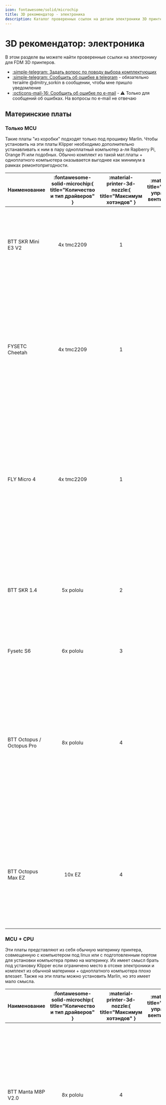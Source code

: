 ```yaml
---
icon: fontawesome/solid/microchip
title: 3D рекомендатор - электроника
description: Каталог проверенных ссылок на детали электроники 3D принтеров
---
```


# 3D рекомендатор: электроника

В этом разделе вы можете найти проверенные ссылки на электронику для FDM 3D принтеров.

- [:simple-telegram: Задать вопрос по поводу выбора комплектующих](https://t.me/K_3_D/1944033)
- [:simple-telegram: Сообщить об ошибке в telegram](https://t.me/K_3_D/1944075) - обязательно тегайте @dmitry_sorkin в сообщении, чтобы мне пришло уведомление
- [:octicons-mail-16: Сообщить об ошибке по e-mail](mailto:dbsorkin@gmail.com) - ⚠️ Только для сообщений об ошибках. На вопросы по e-mail не отвечаю

## Материнские платы

### Только MCU

Такие платы "из коробки" подходят только под прошивку Marlin. Чтобы установить на эти платы Klipper необходимо дополнительно устанавливать к ним в пару одноплатный компьютер а-ля Rapberry Pi, Orange Pi или подобных. Обычно комплект из такой мат.платы + одноплатного компьютера оказывается выгоднее как минимум в рамках ремонтопригодности.

| Наименование | :fontawesome-solid-microchip:{ title="Количество и тип драйверов" } | :material-printer-3d-nozzle:{ title="Максимум хотэндов" } | :material-fan:{ title="Максимум управляемых вентиляторов" } | :material-link:{ title="Ссылки" } | Комментарий |
| :--- | :--: | :--: | :--: | :--: | :--- |
| BTT SKR Mini E3 V2 | 4x tmc2209 | 1 | 2 | [:material-shopping:](https://alli.pub/6votc4?erid=2SDnjeiPVkt "BTT Official store"){ target="_blank" } | Устанавливается в Ender-3/Ender-3Pro/Ender-3V2/Ender-3 Neo/Ender-3V2 Neo и подобные на штатные крепления. Хуже, чем Cheetah по железу, но легко и просто ставится Marlin |
| FYSETC Cheetah | 4x tmc2209 | 1 | 3 | [:material-shopping:](https://alli.pub/7053c9?erid=2SDnjboJqRC "XJW TECH DEMO BOARD Store"){ target="_blank" } | Только под Klipper![^3]. Устанавливается в Ender-3/Ender-3Pro/Ender-3V2/Ender-3 Neo/Ender-3V2 Neo и подобные на штатные крепления. Выбор питания вентиляторов 5\12\24в. У 5в линии питания хватает мощности для подключения к ней одноплатников типа Raspberry/Orange Pi |
| FLY Micro 4 | 4x tmc2209 | 1 | 2 | [:material-shopping:](https://alli.pub/72s30a?erid=2SDnjdrEzLT "Mellow Store"){ target="_blank" }  | Только под Klipper![^3]. Недорогая компактная плата с минимально необходимым набором портов. Можно подключить платы типа EBB CAN без дополнительных адаптеров. Также продётся комплекте с модулем одноплатный компьютер + экран FLY MINIPAD по очень приятной цене |
| BTT SKR 1.4 | 5x pololu | 2 | 1 | [:material-shopping:](https://alli.pub/7053d1?erid=2SDnjc2eixJ "BTT Brand store"){ target="_blank" } | Одна из лучших плат цена/качество для одноэкструдерных принтеров. Недостаток портов управляемых вентиляторов компенсируется возможностью подключить вентилятор в порт для второго экструдера |
| Fysetc S6 | 6x pololu | 3 | 3 | [:material-shopping:](https://alli.pub/6tusfx?erid=2SDnjborNdW "FYSETC Official store"){ target="_blank" } | Популярная плата под принтеры с 6 моторами. |
| BTT Octopus / Octopus Pro |                              8x pololu                              |                             4                             |                              6                              | [:material-shopping:](https://alli.pub/6tusgb?erid=2SDnjbrpMCC "BTT Official store"){ target="_blank" } [:material-shopping:](https://alli.pub/7053df?erid=2SDnjc8ag5g "BTT Brand store"){ target="_blank" } | Плата для продвинутых проектов с большим количеством моторов. У 5в линии питания хватает мощности для подключения к ней одноплатников типа Raspberry/Orange Pi. Есть выбор напряжения питания вентиляторов. В Pro версии (2 ссылка) есть усилитель для PT100/PT1000 и возможность устанавливать высоковольтные драйверы до 60в |
| BTT Octopus Max EZ        |                               10x EZ                                |                             4                             |                              6                              |                                                   [:material-shopping:](https://alli.pub/6tusgp?erid=2SDnjbunKkt "BTT Official store"){ target="_blank" }                                                    | Наиболее "нашпигованная" плата. Много драйверов, питание для одноплатников, возможность подключать 4-проводные вентиляторы, выбор напряжения на вентиляторы, мощный МК, 5 усилителей для PT100/PT1000 и т.д.                                                                                                                   |

### MCU + CPU

Эти платы представляют из себя обычную материнку принтера, совмещенную с компьютером под linux или с подготовленным портом для установки компьютера прямо на материнку. Их имеет смысл брать под установку Klipper если ограничено место в отсеке электроники и комплект из обычной материнки + одноплатного компьютера плохо влезает. Также на эти платы можно установить Marlin, но это имеет мало смысла.

| Наименование       | :fontawesome-solid-microchip:{ title="Количество и тип драйверов" } | :material-printer-3d-nozzle:{ title="Максимум хотэндов" } | :material-fan:{ title="Максимум управляемых вентиляторов" } |                                                   :material-link:{ title="Ссылки" }                                                   | Комментарий                                                                                                                                                                                                                                                                                                                                                                                  |
| :----------------- | :-----------------------------------------------------------------: | :-------------------------------------------------------: | :---------------------------------------------------------: | :-----------------------------------------------------------------------------------------------------------------------------------: | :------------------------------------------------------------------------------------------------------------------------------------------------------------------------------------------------------------------------------------------------------------------------------------------------------------------------------------------------------------------------------------------- |
| BTT Manta M8P V2.0 |                              8x pololu                              |                             4                             |                              7                              | [:material-shopping:](https://alli.pub/7053dt?erid=2SDnjcSNXTp "BTT Official Store. Проверяйте выбранную позицию"){ target="_blank" } | Проверяйте выбранную позицию. В V2.0 заменили МК на мощный H723, позволяющий использовать микрошаг 256 без ограничения скорости печати. Для работы требует установки Raspberry Pi CM4/BTT CB1. Выбор напряжения питания вентиляторов 5\12\24в. Питание драйверов до 48в                                                                                                                      |
| BTT Manta E3EZ     |                                5x EZ                                |                             2                             |                              3                              |                [:material-shopping:](https://alli.pub/6tusin?erid=2SDnjbzEHbv "BTT Official store"){ target="_blank" }                | Устанавливается в Ender-3/Ender-3Pro/Ender-3V2/Ender-3 Neo/Ender-3V2 Neo и подобные на штатные крепления, но может использоваться и на других принтерах. Очень немощный МК, нормально работать будет только под Klipper. Для работы требует установки Raspberry Pi CM4/BTT CB1. Очень дорогое решение, в большинстве случаев лучше обойтись комплектом из отдельной материнки и одноплатника |
| MKS SKIPR          |                              7x pololu                              |                             3                             |                              3                              |             [:material-shopping:](https://alli.pub/6tusj8?erid=2SDnjc3CGAc "Makerbase Official Store"){ target="_blank" }             | Встроен RK3328, 1Gb RAM, 3x USB-A. Съёмная eMMC (опционально). Встроенного Wi-Fi нет, но можно подключить внешний USB адаптер (опционально). Выбор питания вентиляторов 5\12\24в. Со всем необходимым будет стоить как более функциональная отдельная материнка + одноплатник, так что выбирать имеет смысл только если место в отсеке электроники очень ограничено                          |
| FLY C8          |                              8x pololu                              |                             3                             |                              6                              |             [:material-shopping:](https://alli.pub/72s312?erid=2SDnjeJvmQf "Mellow Store"){ target="_blank" }             | Встроен Allwinner H5, 1Gb RAM, 4x USB-A. Встроенная eMMC. Встроенного Wi-Fi нет, но можно подключить внешний USB адаптер (опционально). Выбор питания вентиляторов 5\12\24в. Со всем необходимым будет стоить как более функциональная отдельная материнка + одноплатник, так что выбирать имеет смысл только если место в отсеке электроники очень ограничено                          |

## Одноплатные компьютеры

Для прошивки Klipper эти компьютеры выполняют роль хоста, то есть на них крутятся управляющая часть прошивки, веб-интерфейс и т.д. Для прошивки Marlin такой одноплатный компьютер может хостить Octoprint - веб-интерфейс для удаленного управления принтером. Тем не менее, использование Octoprint является нерациональным, так как для связки Marlin + Octoprint требуется такое же железо, как для Klipper, а возможностей в такой связке будет меньше.

!!! note "Все указанные компьютеры потянут веб-камеру, телеграм бота, работу с несколькими принтерами и т.д."

| Наименование    | :octicons-cpu-24:{ title="Процессор" } | :fontawesome-solid-memory:{ title="Объём оперативной памяти" } | :material-usb:{ title="Количество USB type A портов" } | :material-power-plug:{ title="Напряжение питания" } |                                         :material-link:{ title="Ссылки" }                                         | Комментарий                                                                                                                                                                                                                    |
| :-------------- | :------------------------------------: | :------------------------------------------------------------: | :----------------------------------------------------: | :-------------------------------------------------: | :---------------------------------------------------------------------------------------------------------------: | :----------------------------------------------------------------------------------------------------------------------------------------------------------------------------------------------------------------------------- |
| BTT Pi          |             Allwinner H616             |                              1Gb                               |                           4                            |                       12-24v                        |      [:material-shopping:](https://alli.pub/6tusk0?erid=2SDnjc7eE1e "BTT Official store"){ target="_blank" }      | Есть готовые сборки системы с предустановленным Klipper'ом. Подключается к БП принтера, не нужен отдельный БП или понижающий преобразователь. Брать CAN-адаптер не нужно                                                       |
| Orange Pi 3 LTS |              Allwinner H6              |                              2Gb                               |                           3                            |                         5v                          | [:material-shopping:](https://alli.pub/6tkte1?erid=2SDnjbuPUUg "Shenzhen Xunlong Software Co"){ target="_blank" } | Очень распространенный одноплатник для перевода принтеров на Klipper, множество инструкций написано именно под него. Есть eMMC 8Gb, то есть microSD карточка нужна только для установки системы, дальше плата работает без неё |
| Orange Pi Zero3 |             Allwinner H618             |                              1Gb                               |                           1                            |                         5v                          | [:material-shopping:](https://alli.pub/6w5vps?erid=2SDnjcPondN "Shenzhen Xunlong Software Co"){ target="_blank" } | Одно из самых выгодных предложений по цена/характеристики                                                                                                                                                                      |
| BTT CB1         |             Allwinner H616             |                              1Gb                               |                           -                            |                          -                          |      [:material-shopping:](https://alli.pub/6tuskl?erid=2SDnjcC6Brg "BTT Official store"){ target="_blank" }      | Плата, созданная для замены Raspberry Pi CM4. Используется как модуль для некоторых плат BTT. Не имеет своих портов ввода\вывода и не может быть использована отдельно без специального адаптера                               |
| FLY MINIPAD     |             Allwinner H3               |                              512Mb                             |                           2                            |                    12-24v                          |      [:material-shopping:](https://alli.pub/72s30v?erid=2SDnje5assZ "Mellow Store"){ target="_blank" } [:material-shopping:](https://alli.pub/72s30o?erid=2SDnjduCxu9 "Mellow Store"){ target="_blank" }      | Недорогой одноплатный компьютер, совмещённый с экраном. Подключается к БП принтера, не нужен отдельный БП или понижающий преобразователь. Также продётся комплекте с материнской платой FLY Micro 4 по очень приятной цене.                            |

## Драйверы

Рекомендуется покупать драйверы той же фирмы, что и плата, чтобы избежать проблем совместимости. Выгоднее брать драйверы сразу с платой в комплекте, так что, если есть такая возможность, то лучше ей воспользоваться.

| Тип драйвера       |                                                       BTT                                                       |                                                      MKS                                                      |                                                    FLY                                                     |                                         FYSETC                                          | Комментарий                                                                                                                                                                                                                                                                                        |
| :----------------- | :-------------------------------------------------------------------------------------------------------------: | :-----------------------------------------------------------------------------------------------------------: | :--------------------------------------------------------------------------------------------------------: | :-------------------------------------------------------------------------------------: | :------------------------------------------------------------------------------------------------------------------------------------------------------------------------------------------------------------------------------------------------------------------------------------------------- |
| tmc2209 pololu     |      [:material-shopping:](https://alli.pub/7053el?erid=2SDnjcigPZc "BTT Brand Store"){ target="_blank" }       |          [:material-shopping:](https://alli.pub/6tuslr?erid=2SDnjcJ28z4 "Makerbase Official Store")           | [:material-shopping:](https://alli.pub/6tusmj?erid=2SDnjcLz7Yk "Mellow Official Store"){ target="_blank" } | [:material-shopping:](https://alli.pub/6tusnp?erid=2SDnjcSv4g8 "FYSETC Official Store") | Хороший универсальный драйвер. Ток до 2А. Дробление шагов до 1/256. Интерполяция шагов до 1/256. Напряжение питания до 28в. Подключение к плате по step/dir или UART. При подключении по UART можно использовать sensorless homing                                                                 |
| tmc2209 EZ         |      [:material-shopping:](https://alli.pub/7053fd?erid=2SDnjd5SDWS "BTT Brand Store"){ target="_blank" }       |                                                       -                                                       |                                                     -                                                      |                                            -                                            | То же самое, но для плат BigTreeTech с разъёмами EZ                                                                                                                                                                                                                                                |
| tmc2240 pololu     | [:material-shopping:](https://alli.pub/6tusoa?erid=2SDnjcXN2XA "BigTreeTech Official Store"){ target="_blank" } | [:material-shopping:](https://alli.pub/6tusoo?erid=2SDnjcbozNC "Makerbase Official Store"){ target="_blank" } | [:material-shopping:](https://alli.pub/6tusp9?erid=2SDnjcgFxDE "Mellow Official Store"){ target="_blank" } |                                            -                                            | Ток до 2.1А. Дробление шагов до 1/256. Интерполяция шагов до 1/256. Напряжение питания до 36в. Подключение к плате по SPI. Есть sensorless homing                                                                                                                                                  |
| tmc5160_HV pololu  | [:material-shopping:](https://alli.pub/6tuspu?erid=2SDnjcjDvmv "BigTreeTech Official Store"){ target="_blank" } |                                                       -                                                       | [:material-shopping:](https://alli.pub/6tusqf?erid=2SDnjcoftcx "Mellow Official Store"){ target="_blank" } |                                            -                                            | Ток до 3А. Напряжение до 60в. Дробление шагов до 1/256. Интерполяция шагов до 1/256. Подключение к плате по SPI. Есть sensorless homing. Такие драйверы громче и дороже, чем 2209\2240, так что их имеет смысл брать только под питание высоким напряжением[^2] или под моторы, требующие более 2А |
| tmc5160_HV внешние | [:material-shopping:](https://alli.pub/6tusqm?erid=2SDnjcq9suJ "BigTreeTech Official Store"){ target="_blank" } | [:material-shopping:](https://alli.pub/6tusr7?erid=2SDnjcubqkL "Makerbase Official Store"){ target="_blank" } | [:material-shopping:](https://alli.pub/6tusrl?erid=2SDnjcz3obN "Mellow Official Store"){ target="_blank" } |                                            -                                            | То же самое, только на отдельной внешней плате. Имеют своё питание и разъёмы, благодаря чему могут выдерживать больший ток (зависит от производителя). Имеют смысл только под Nema23 моторы                                                                                                        |
| tmc5160_HV EZ      |      [:material-shopping:](https://alli.pub/7053g5?erid=2SDnjdHJ7mC "BTT Brand Store"){ target="_blank" }       |                                                       -                                                       |                                                     -                                                      |                                            -                                            | То же самое, что tmc5160 HV pololu, но для плат BigTreeTech с разъёмами EZ                                                                                                                                                                                                                         |

Информация по некоторым не указанным драйверам:

- tmc2208 - почти то же самое, что tmc2209, но чуть-чуть дешевле и хуже во всём. Смысла брать мало.
- tmc2225 - tmc2208 в другом корпусе.
- tmc2226 - tmc2209 в другом корпусе. Брать можно в тех же случаях, что и tmc2209.
- tmc5160 - не высоковольтная версия имеет смысл только под Nema23 моторы, которые в 3D принтерах крайне не распространены.
- Любые "серво" драйверы (BTT S42C, MKS SERVO42 и т.п.) не имеют смысла так как контролируют перемещения недостаточно точно. 99% что будут отклонения печатающей головы от траектории движения и геометрия деталей будет нарушаться.
- tmc2100, 2130, a4988, lv8729, drv8825 и т.д. устарели, смысла не имеют.

## Экраны

Если вы собираете электронику под Marlin, то лучшим экраном будет вариация 12864 т.к. через него будет доступна вся функциональность прошивки и не будет никаких ограничений, багов, тормозов и т.д. Цветные сенсорные экранчики под Marlin в большинстве случаев блокируют доступ к части функциональности прошивки (часто даже к бóльшей части функциональности), могут вызывать лаги и дефекты печати и т.д. Поэтому рекомендуется на них деньги не тратить.

Для использования прошивки Klipper экран в большинстве случаев не нужен т.к. эта прошивка управляется через веб-интерфейс, который можно открыть с компьютера или телефона. Для целей мониторинга за печатью или изменения пары настроек на лету 12864 экранчика хватает, при этом подключить и настроить его будет просто. С цветными сенсорными экранами могут быть проблемы, так как у них нет стандартного подключения + конфигурация системы под них не очевидна неопытному пользователю linux. Так что рекомендуется либо избегать таких экранов, либо искать инструкцию по их установке именно к вашей материнской плате, и покупать экран из инструкции.

| Наименование            |                                                               Ссылки                                                               | Комментарий                                                                                                                                                                              |
| :---------------------- | :--------------------------------------------------------------------------------------------------------------------------------: | :--------------------------------------------------------------------------------------------------------------------------------------------------------------------------------------- |
| Mini 12864 (SD сбоку)   | [:material-shopping:](https://alli.pub/6w5vr5?erid=2SDnjckZcaC "Вход под SD сбоку. BigTreeTech Official Store"){ target="_blank" } | Небольшой 12864 экран. Устанавливается в множество современных самосборов. Может быть установлен в принтеры, где предполагается установка SD спереди, при этом доступ к слоту потеряется |
| Mini 12864 (SD спереди) | [:material-shopping:](https://alli.pub/6tustc?erid=2SDnjdARiZn "Вход под SD спереди. Makerbase Official Store"){ target="_blank" } | Такой же экран, но с припаянным разъёмом SD. В некоторые принтеры, рассчитанные на вход SD сбоку не влезет                                                                               |

## Источники питания и преобразователи

Ноунейм блоки питания покупать не стоит т.к. это чревато выходом из строя всей электроники принтера. БП от хороших производителей стоит покупать только в крупных магазинах, которые не станут торговать контрафактом.

| Наименование |  Напряжение   | Мощность | Ссылки  | Комментарий |
| :----------- | :-----------: | :------: | :-----: | :---------- |
| RS-15-5 | 5в | 15Вт | [:material-shopping:](https://www.chipdip.ru/product/rs-15-5 "ChipDip"){ target="_blank" } | Для питания одноплатных компьютеров, если нет возможности запитать от платы или через преобразователь |
| LRS-350-12 | 12в | 348Вт | [:material-shopping:](https://www.chipdip.ru/product/lrs-350-12 "ChipDip"){ target="_blank" } | Для ремонта старых принтеров на 12в. При сборке принтера такие лучше не использовать |
| LRS-200-24 | 24в | 211Вт | [:material-shopping:](https://www.chipdip.ru/product/lrs-200-24 "ChipDip"){ target="_blank" } | Хватит на среднестатистический принтер, если стол запитан отдельно |
| LRS-350-24 | 24в | 350Вт | [:material-shopping:](https://www.chipdip.ru/product/lrs-350-24 "ChipDip"){ target="_blank" } | Хватает на среднестатистический принтер (Ender-3/FBG6 и подобное) с питанием стола, или на продвинутый принтер в "жирной" комплектации без подогрева стола |
| LRS-600-24 | 24в | 600Вт | [:material-shopping:](https://www.chipdip.ru/product/lrs-600-24 "ChipDip"){ target="_blank" } | Для принтеров с большими столами, питающимися от БП |
| LRS-200-48 | 48в | 211Вт | [:material-shopping:](https://www.chipdip.ru/product/lrs-200-48 "ChipDip"){ target="_blank" } | Для питания моторов в продвинутых принтерах с высоковольтными драйверами |
| XL4015 | Настраивается | - | [:material-shopping:](https://alli.pub/6votic?erid=2SDnjcbLrrC "AITEXM ROBOT Official Store"){ target="_blank" } | Для подключения одноплатников к БП принтера. Также можно использовать для питания светодиодной ленты и прочих потребителей, чьё напряжение питания отличается от напряжения с БП принтера. Ток заявлен до 5А, но это китайские амперы |
| MP1584 | Настраивается | - | [:material-shopping:](https://alli.pub/6tktem?erid=2SDnjbxMT3N){ target="_blank" } | Для подключения вентиляторов 5-12в к принтеру с питанием 24в. Маленький и дешевый. Макс. ток заявлен до 3А, но это китайские амперы |

## Датчики автоуровня

Датчик автоуровня используется для компенсации кривизны стола, и не убирает необходимость выставления стола в горизонт ("калибровки" стола). Работает очень просто: строится карта высот, после чего нижняя часть модели **искажается** под эту кривизну. Если у вас стол достаточно ровный, то покупать датчик не имеет смысла. Если стол кривой настолько, чтобы были проблемы с печатью, то рекомендуется сначала попытаться исправить эту кривизну, чтобы модели печатались без искажений. И, только если кривизну исправить не получается, стоит заморачиваться установкой датчика.

| Наименование            |                                                                                                         Ссылки                                                                                                         | Комментарий                                                                                                                                                                                                                                                                              |
| :---------------------- | :--------------------------------------------------------------------------------------------------------------------------------------------------------------------------------------------------------------------: | :--------------------------------------------------------------------------------------------------------------------------------------------------------------------------------------------------------------------------------------------------------------------------------------- |
| 3D Touch                |     [:material-shopping:](https://alli.pub/6tusuw?erid=2SDnjdNHcpY "Trianglelab"){ target="_blank" } [:material-shopping:](https://alli.pub/6tusv3?erid=2SDnjdPmc6t "Kingroon Official Store"){ target="_blank" }      | Клон BLTouch. Могут быть проблемы с глючным поведением, но всё исправимо настройкой прошивки                                                                                                                                                                                             |
| CR Touch                | [:material-shopping:](https://alli.pub/7053gj?erid=2SDnjdVA21x "Creality Official Store"){ target="_blank" } [:material-shopping:](https://alli.pub/7053h4?erid=2SDnjde3wi2 "Creality Maker Store"){ target="_blank" } | Датчик от современных принтеров Creality. Работает аналогично BLTouch, по размеру и креплениям совместим кроме того, что провод подсоединяется по центру датчика. Предпочтительный вариант под проекты                                                                                   |
| BTT Microprobe          |                                                    [:material-shopping:](https://alli.pub/6tusx1?erid=2SDnjdbdWMe "BigTreeTech Official Store"){ target="_blank" }                                                     | *Не совместим с BLTouch!* Небольшой датчик автоуровня для компактных печатающих голов                                                                                                                                                                                                    |
| Славянский зажим яйцами |                                                                                                           -                                                                                                            | Позволяет выровнять не только стол, и но и портал. Может быть использован в борьбе с ящерами                                                                                                                                                                                             |
| SN-04                   |                                                           [:material-shopping:](https://alli.pub/6tusxt?erid=2SDnjdj3SmN "Longwei Store"){ target="_blank" }                                                           | Распространенный тип индуктивных датчиков. Срабатывает только о металл, то есть для использования только со стальными листами. Можно использовать как концевик                                                                                                                           |
| P.I.N.D.A V2            |                                                            [:material-shopping:](https://alli.pub/6tusye?erid=2SDnjdoVQcQ "Trianglelab"){ target="_blank" }                                                            | Индуктивный датчик с компенсацией температурного дрейфа, который используется на принтерах Prusa и некоторых других. При выборе для замены подобного датчика на других принтерах проверяйте диаметр и длину т.к. существует множество внешне похожих, но отличающихся размерами датчиков |

## Концевики

Если меняете концевик на готовом принтере и не хотите лезть в прошивку, то придётся брать такой же, как стоял изначально. Учитывая разнообразие плат с концевиками для разных принтеров, я не могу привести ссылки на все возможные варианты. Но приведу на распространенные, которые встречаются чаще всего.

Механические концевики работают достаточно точно для целей 3д печати и дешево стоят. Оптические более долговечны и срабатывают безконтактно, то есть с ними можно создать такую конструкцию, которая даже в случае не срабатывания концевика не сломается. Индуктивные датчики как концевики в 3д принтерах не распространены.

| Изображение                                                                     |                                                                                                           Ссылки                                                                                                           | Комментарий                                                                                                                          |
| :------------------------------------------------------------------------------ | :------------------------------------------------------------------------------------------------------------------------------------------------------------------------------------------------------------------------: | :----------------------------------------------------------------------------------------------------------------------------------- |
| ![механический концевик без платы](pics/mech_endstop_no_board.png){ width=100 } |                                                        [:material-shopping:](https://alli.pub/6tuubz?erid=2SDnjeyhWY8 "Kingroon Official Store"){ target="_blank" }                                                        | Механический концевик без платы. Для перепайки или прямого подключения к принтеру                                                    |
| ![механический концевик от эндера](pics/mech_endstop_ender.png){ width=100 }    |                                                              [:material-shopping:](https://alli.pub/7053hi?erid=2SDnjdvMoop "Creativity"){ target="_blank" }                                                               | Механический концевик. Используются на Ender-3 и некоторых других принтерах. 3-проводный разъём xh2.54                               |
| ![механический концевик](pics/mech_endstop_1.png){ width=100 }                  |                                                        [:material-shopping:](https://alli.pub/6tuucr?erid=2SDnjbosP5J "Kingroon Official Store"){ target="_blank" }                                                        | Механический концевик. 3-проводный разъём xh2.54                                                                                     |
| ![механический концевик](pics/mech_endstop_2.png){ width=100 }                  |                                                        [:material-shopping:](https://alli.pub/6tuucy?erid=2SDnjbqMNMe "Kingroon Official Store"){ target="_blank" }                                                        | Механический концевик. 4-проводный разъём xh2.54                                                                                     |
| ![оптический концевик](pics/opt_endstop_1.png){ width=100 }                     |                                                        [:material-shopping:](https://alli.pub/6tuud5?erid=2SDnjbtKLvL "Kingroon Official Store"){ target="_blank" }                                                        | Оптический концевик. 3-проводный разъём xh2.54 располагается с другой стороны от концевика, что удобно при скрытной укладке проводов |
| ![оптический концевик](pics/opt_endstop_2.png){ width=100 }                     | [:material-shopping:](https://alli.pub/6tuudc?erid=2SDnjbuoLCg "Kingroon Official Store"){ target="_blank" } [:material-shopping:](https://alli.pub/6tuudq?erid=2SDnjbxmJmN "IdeaFormer Factory Store"){ target="_blank" } | Оптический концевик. 3-проводный разъём xh2.54 с той же стороны, где и сам концевик                                                  |

## Вентиляторы

- Подешевле - вариант с упором на низкую цену, но всё равно относительно тихий и не вибрирующий;
- Потише - вариант с наименьшим уровнем шума при сходной производительности, без огладки на цену.

Если для какого-то типа вентиляторов не указана модель под 24в, то это значит, что я не нашёл такого качественного вентилятора. В этом случае либо можете брать что-то на свой страх и риск, либо подключить 12в вентилятор через понижающий преобразователь.

### Осевые вентиляторы

<table>
<thead>
<tr>
<th style="text-align: left;" scope="col" rowspan="2">Наименование</th>
<th style="text-align: center;" scope="col" colspan="2">Подешевле</th>
<th style="text-align: center;" scope="col" colspan="1">Потише</th>
<th style="text-align: left;" scope="col" rowspan="2">Комментарий</th>
</tr>
<tr>
<th style="text-align: center;" scope="col">12В</th>
<th style="text-align: center;" scope="col">24В</th>
<th style="text-align: center;" scope="col">12В</th>
</tr>
</thead>
<tbody>
<tr>
<td style="text-align: left;">30х30х10 мм</td>
<td style="text-align: center;">
<a href="https://alli.pub/7059zm?erid=2SDnjeh2Bfx" target="_blank" title="Younuon. Проверяйте напряжение и тип разъёма"><span class="twemoji"><svg xmlns="http://www.w3.org/2000/svg" viewBox="0 0 24 24"><path d="M12 13a5 5 0 0 1-5-5h2a3 3 0 0 0 3 3 3 3 0 0 0 3-3h2a5 5 0 0 1-5 5m0-10a3 3 0 0 1 3 3H9a3 3 0 0 1 3-3m7 3h-2a5 5 0 0 0-5-5 5 5 0 0 0-5 5H5c-1.11 0-2 .89-2 2v12a2 2 0 0 0 2 2h14a2 2 0 0 0 2-2V8a2 2 0 0 0-2-2Z"/></svg></span></a>
<a href="https://alli.pub/705a0l?erid=2SDnjemU9Wz" target="_blank" title="Gdstime. Проверяйте напряжение и тип разъёма"><span class="twemoji"><svg xmlns="http://www.w3.org/2000/svg" viewBox="0 0 24 24"><path d="M12 13a5 5 0 0 1-5-5h2a3 3 0 0 0 3 3 3 3 0 0 0 3-3h2a5 5 0 0 1-5 5m0-10a3 3 0 0 1 3 3H9a3 3 0 0 1 3-3m7 3h-2a5 5 0 0 0-5-5 5 5 0 0 0-5 5H5c-1.11 0-2 .89-2 2v12a2 2 0 0 0 2 2h14a2 2 0 0 0 2-2V8a2 2 0 0 0-2-2Z"/></svg></span></a>
</td>
<td style="text-align: center;">
<a href="https://alli.pub/705a0s?erid=2SDnjenx8oL" target="_blank" title="Younuon. Проверяйте напряжение и тип разъёма"><span class="twemoji"><svg xmlns="http://www.w3.org/2000/svg" viewBox="0 0 24 24"><path d="M12 13a5 5 0 0 1-5-5h2a3 3 0 0 0 3 3 3 3 0 0 0 3-3h2a5 5 0 0 1-5 5m0-10a3 3 0 0 1 3 3H9a3 3 0 0 1 3-3m7 3h-2a5 5 0 0 0-5-5 5 5 0 0 0-5 5H5c-1.11 0-2 .89-2 2v12a2 2 0 0 0 2 2h14a2 2 0 0 0 2-2V8a2 2 0 0 0-2-2Z"/></svg></span></a>
<a href="https://alli.pub/705a0z?erid=2SDnjepS85g" target="_blank" title="Gdstime. Проверяйте напряжение и тип разъёма"><span class="twemoji"><svg xmlns="http://www.w3.org/2000/svg" viewBox="0 0 24 24"><path d="M12 13a5 5 0 0 1-5-5h2a3 3 0 0 0 3 3 3 3 0 0 0 3-3h2a5 5 0 0 1-5 5m0-10a3 3 0 0 1 3 3H9a3 3 0 0 1 3-3m7 3h-2a5 5 0 0 0-5-5 5 5 0 0 0-5 5H5c-1.11 0-2 .89-2 2v12a2 2 0 0 0 2 2h14a2 2 0 0 0 2-2V8a2 2 0 0 0-2-2Z"/></svg></span></a>
</td>
<td style="text-align: center;">
<a href="https://alli.pub/6tuuf3?erid=2SDnjcAdD28" target="_blank" title="Mellow"><span class="twemoji"><svg xmlns="http://www.w3.org/2000/svg" viewBox="0 0 24 24"><path d="M12 13a5 5 0 0 1-5-5h2a3 3 0 0 0 3 3 3 3 0 0 0 3-3h2a5 5 0 0 1-5 5m0-10a3 3 0 0 1 3 3H9a3 3 0 0 1 3-3m7 3h-2a5 5 0 0 0-5-5 5 5 0 0 0-5 5H5c-1.11 0-2 .89-2 2v12a2 2 0 0 0 2 2h14a2 2 0 0 0 2-2V8a2 2 0 0 0-2-2Z"/></svg></span></a>
</td>
<td style="text-align: left;">Такие часто используются для охлаждения радиатора хотэнда</td>
</tr>
<tr>
<td style="text-align: left;">35х35х10 мм</td>
<td style="text-align: center;"> - </td>
<td style="text-align: center;">
<a href="https://alli.pub/705a16?erid=2SDnjett5vi" target="_blank" title="Gdstime. Проверяйте напряжение и тип разъёма"><span class="twemoji"><svg xmlns="http://www.w3.org/2000/svg" viewBox="0 0 24 24"><path d="M12 13a5 5 0 0 1-5-5h2a3 3 0 0 0 3 3 3 3 0 0 0 3-3h2a5 5 0 0 1-5 5m0-10a3 3 0 0 1 3 3H9a3 3 0 0 1 3-3m7 3h-2a5 5 0 0 0-5-5 5 5 0 0 0-5 5H5c-1.11 0-2 .89-2 2v12a2 2 0 0 0 2 2h14a2 2 0 0 0 2-2V8a2 2 0 0 0-2-2Z"/></svg></span></a>
</td>
<td style="text-align: center;"> - </td>
<td style="text-align: left;">Используются на Biqu H2</td>
</tr>
<tr>
<td style="text-align: left;">40х40х10 мм</td>
<td style="text-align: center;">
<a href="https://alli.pub/705a1d?erid=2SDnjewr4VQ" target="_blank" title="Younuon. Проверяйте напряжение и тип разъёма"><span class="twemoji"><svg xmlns="http://www.w3.org/2000/svg" viewBox="0 0 24 24"><path d="M12 13a5 5 0 0 1-5-5h2a3 3 0 0 0 3 3 3 3 0 0 0 3-3h2a5 5 0 0 1-5 5m0-10a3 3 0 0 1 3 3H9a3 3 0 0 1 3-3m7 3h-2a5 5 0 0 0-5-5 5 5 0 0 0-5 5H5c-1.11 0-2 .89-2 2v12a2 2 0 0 0 2 2h14a2 2 0 0 0 2-2V8a2 2 0 0 0-2-2Z"/></svg></span></a>
<a href="https://alli.pub/705a1y?erid=2SDnjf2J2LS" target="_blank" title="Gdstime. Проверяйте напряжение и тип разъёма"><span class="twemoji"><svg xmlns="http://www.w3.org/2000/svg" viewBox="0 0 24 24"><path d="M12 13a5 5 0 0 1-5-5h2a3 3 0 0 0 3 3 3 3 0 0 0 3-3h2a5 5 0 0 1-5 5m0-10a3 3 0 0 1 3 3H9a3 3 0 0 1 3-3m7 3h-2a5 5 0 0 0-5-5 5 5 0 0 0-5 5H5c-1.11 0-2 .89-2 2v12a2 2 0 0 0 2 2h14a2 2 0 0 0 2-2V8a2 2 0 0 0-2-2Z"/></svg></span></a>
</td>
<td style="text-align: center;">
<a href="https://alli.pub/705a1d?erid=2SDnjewr4VQ" target="_blank" title="Younuon. Проверяйте напряжение и тип разъёма"><span class="twemoji"><span class="twemoji"><svg xmlns="http://www.w3.org/2000/svg" viewBox="0 0 24 24"><path d="M12 13a5 5 0 0 1-5-5h2a3 3 0 0 0 3 3 3 3 0 0 0 3-3h2a5 5 0 0 1-5 5m0-10a3 3 0 0 1 3 3H9a3 3 0 0 1 3-3m7 3h-2a5 5 0 0 0-5-5 5 5 0 0 0-5 5H5c-1.11 0-2 .89-2 2v12a2 2 0 0 0 2 2h14a2 2 0 0 0 2-2V8a2 2 0 0 0-2-2Z"/></svg></span></a>
<a href="https://alli.pub/705a1y?erid=2SDnjf2J2LS" target="_blank" title="Gdstime. Проверяйте напряжение и тип разъёма"><span class="twemoji"><svg xmlns="http://www.w3.org/2000/svg" viewBox="0 0 24 24"><path d="M12 13a5 5 0 0 1-5-5h2a3 3 0 0 0 3 3 3 3 0 0 0 3-3h2a5 5 0 0 1-5 5m0-10a3 3 0 0 1 3 3H9a3 3 0 0 1 3-3m7 3h-2a5 5 0 0 0-5-5 5 5 0 0 0-5 5H5c-1.11 0-2 .89-2 2v12a2 2 0 0 0 2 2h14a2 2 0 0 0 2-2V8a2 2 0 0 0-2-2Z"/></svg></span></a>
</td>
<td style="text-align: center;">
<a href="https://alli.pub/6tku4o?erid=2SDnjeV8ZRS" target="_blank" title="RRF 3D Shop"><span class="twemoji"><svg xmlns="http://www.w3.org/2000/svg" viewBox="0 0 24 24"><path d="M12 13a5 5 0 0 1-5-5h2a3 3 0 0 0 3 3 3 3 0 0 0 3-3h2a5 5 0 0 1-5 5m0-10a3 3 0 0 1 3 3H9a3 3 0 0 1 3-3m7 3h-2a5 5 0 0 0-5-5 5 5 0 0 0-5 5H5c-1.11 0-2 .89-2 2v12a2 2 0 0 0 2 2h14a2 2 0 0 0 2-2V8a2 2 0 0 0-2-2Z"/></svg></span></a>
</td>
<td style="text-align: left;">Такие часто используются для охлаждения радиатора хотэнда. Также эти вентиляторы можно иногда найти в компьютерных магазинах</td>
</tr>
<tr>
<td style="text-align: left;">50х50х10 мм</td>
<td style="text-align: center;">
<a href="https://alli.pub/705a2j?erid=2SDnjbswt9x" target="_blank" title="Younuon. Проверяйте напряжение и тип разъёма"><span class="twemoji"><svg xmlns="http://www.w3.org/2000/svg" viewBox="0 0 24 24"><path d="M12 13a5 5 0 0 1-5-5h2a3 3 0 0 0 3 3 3 3 0 0 0 3-3h2a5 5 0 0 1-5 5m0-10a3 3 0 0 1 3 3H9a3 3 0 0 1 3-3m7 3h-2a5 5 0 0 0-5-5 5 5 0 0 0-5 5H5c-1.11 0-2 .89-2 2v12a2 2 0 0 0 2 2h14a2 2 0 0 0 2-2V8a2 2 0 0 0-2-2Z"/></svg></span></a>
</td>
<td style="text-align: center;">
<a href="https://alli.pub/705a2j?erid=2SDnjbswt9x" target="_blank" title="Younuon. Проверяйте напряжение и тип разъёма"><span class="twemoji"><svg xmlns="http://www.w3.org/2000/svg" viewBox="0 0 24 24"><path d="M12 13a5 5 0 0 1-5-5h2a3 3 0 0 0 3 3 3 3 0 0 0 3-3h2a5 5 0 0 1-5 5m0-10a3 3 0 0 1 3 3H9a3 3 0 0 1 3-3m7 3h-2a5 5 0 0 0-5-5 5 5 0 0 0-5 5H5c-1.11 0-2 .89-2 2v12a2 2 0 0 0 2 2h14a2 2 0 0 0 2-2V8a2 2 0 0 0-2-2Z"/></svg></span></a>
</td>
<td style="text-align: center;"> - </td>
<td style="text-align: left;">Используется для охлаждения блока электроники в некоторых принтерах</td>
</tr>
<tr>
<td style="text-align: left;">60х60х10 мм</td>
<td style="text-align: center;">
<a href="https://alli.pub/705a4v?erid=2SDnjbvurie" target="_blank" title="Younuon. Проверяйте напряжение и тип разъёма"><span class="twemoji"><svg xmlns="http://www.w3.org/2000/svg" viewBox="0 0 24 24"><path d="M12 13a5 5 0 0 1-5-5h2a3 3 0 0 0 3 3 3 3 0 0 0 3-3h2a5 5 0 0 1-5 5m0-10a3 3 0 0 1 3 3H9a3 3 0 0 1 3-3m7 3h-2a5 5 0 0 0-5-5 5 5 0 0 0-5 5H5c-1.11 0-2 .89-2 2v12a2 2 0 0 0 2 2h14a2 2 0 0 0 2-2V8a2 2 0 0 0-2-2Z"/></svg></span></a>
<a href="https://alli.pub/705a5g?erid=2SDnjc2qor2" target="_blank" title="Gdstime. Проверяйте напряжение и тип разъёма"><span class="twemoji"><svg xmlns="http://www.w3.org/2000/svg" viewBox="0 0 24 24"><path d="M12 13a5 5 0 0 1-5-5h2a3 3 0 0 0 3 3 3 3 0 0 0 3-3h2a5 5 0 0 1-5 5m0-10a3 3 0 0 1 3 3H9a3 3 0 0 1 3-3m7 3h-2a5 5 0 0 0-5-5 5 5 0 0 0-5 5H5c-1.11 0-2 .89-2 2v12a2 2 0 0 0 2 2h14a2 2 0 0 0 2-2V8a2 2 0 0 0-2-2Z"/></svg></span></a>
</td>
<td style="text-align: center;">
<a href="https://alli.pub/705a4v?erid=2SDnjbvurie" target="_blank" title="Younuon. Проверяйте напряжение и тип разъёма"><span class="twemoji"><svg xmlns="http://www.w3.org/2000/svg" viewBox="0 0 24 24"><path d="M12 13a5 5 0 0 1-5-5h2a3 3 0 0 0 3 3 3 3 0 0 0 3-3h2a5 5 0 0 1-5 5m0-10a3 3 0 0 1 3 3H9a3 3 0 0 1 3-3m7 3h-2a5 5 0 0 0-5-5 5 5 0 0 0-5 5H5c-1.11 0-2 .89-2 2v12a2 2 0 0 0 2 2h14a2 2 0 0 0 2-2V8a2 2 0 0 0-2-2Z"/></svg></span></a>
<a href="https://alli.pub/705a5g?erid=2SDnjc2qor2" target="_blank" title="Gdstime. Проверяйте напряжение и тип разъёма"><span class="twemoji"><svg xmlns="http://www.w3.org/2000/svg" viewBox="0 0 24 24"><path d="M12 13a5 5 0 0 1-5-5h2a3 3 0 0 0 3 3 3 3 0 0 0 3-3h2a5 5 0 0 1-5 5m0-10a3 3 0 0 1 3 3H9a3 3 0 0 1 3-3m7 3h-2a5 5 0 0 0-5-5 5 5 0 0 0-5 5H5c-1.11 0-2 .89-2 2v12a2 2 0 0 0 2 2h14a2 2 0 0 0 2-2V8a2 2 0 0 0-2-2Z"/></svg></span></a>
</td>
<td style="text-align: center;"> - </td>
<td style="text-align: left;">Используются для охлаждения блока электроники на некоторых принтерах или на некоторых блоках питания</td>
</tr>
</tbody>
</table>

### Центробежные вентиляторы

<table>
<thead>
<tr>
<th style="text-align: left;" scope="col" rowspan="2">Наименование</th>
<th style="text-align: center;" scope="col" colspan="2">Подешевле</th>
<th style="text-align: center;" scope="col" colspan="1">Потише</th>
<th style="text-align: left;" scope="col" rowspan="2">Комментарий</th>
</tr>
<tr>
<th style="text-align: center;" scope="col">12В</th>
<th style="text-align: center;" scope="col">24В</th>
<th style="text-align: center;" scope="col">12В</th>
</tr>
</thead>
<tbody>
<tr>
<td style="text-align: left;">3010</td>
<td style="text-align: center;">
<a href="https://alli.pub/6tuufa?erid=2SDnjcC7CJU" target="_blank" title="Younuon. Проверяйте напряжение и тип разъёма"><span class="twemoji"><svg xmlns="http://www.w3.org/2000/svg" viewBox="0 0 24 24"><path d="M12 13a5 5 0 0 1-5-5h2a3 3 0 0 0 3 3 3 3 0 0 0 3-3h2a5 5 0 0 1-5 5m0-10a3 3 0 0 1 3 3H9a3 3 0 0 1 3-3m7 3h-2a5 5 0 0 0-5-5 5 5 0 0 0-5 5H5c-1.11 0-2 .89-2 2v12a2 2 0 0 0 2 2h14a2 2 0 0 0 2-2V8a2 2 0 0 0-2-2Z"/></svg></span></a>
<a href="https://alli.pub/705a6m?erid=2SDnjcAFkFk" target="_blank" title="Gdstime. Проверяйте напряжение и тип разъёма"><span class="twemoji"><svg xmlns="http://www.w3.org/2000/svg" viewBox="0 0 24 24"><path d="M12 13a5 5 0 0 1-5-5h2a3 3 0 0 0 3 3 3 3 0 0 0 3-3h2a5 5 0 0 1-5 5m0-10a3 3 0 0 1 3 3H9a3 3 0 0 1 3-3m7 3h-2a5 5 0 0 0-5-5 5 5 0 0 0-5 5H5c-1.11 0-2 .89-2 2v12a2 2 0 0 0 2 2h14a2 2 0 0 0 2-2V8a2 2 0 0 0-2-2Z"/></svg></span></a>
</td>
<td style="text-align: center;">
<a href="https://alli.pub/6tuufh?erid=2SDnjcDbBap" target="_blank" title="Younuon. Проверяйте напряжение и тип разъёма"><span class="twemoji"><svg xmlns="http://www.w3.org/2000/svg" viewBox="0 0 24 24"><path d="M12 13a5 5 0 0 1-5-5h2a3 3 0 0 0 3 3 3 3 0 0 0 3-3h2a5 5 0 0 1-5 5m0-10a3 3 0 0 1 3 3H9a3 3 0 0 1 3-3m7 3h-2a5 5 0 0 0-5-5 5 5 0 0 0-5 5H5c-1.11 0-2 .89-2 2v12a2 2 0 0 0 2 2h14a2 2 0 0 0 2-2V8a2 2 0 0 0-2-2Z"/></svg></span></a>
<a href="https://alli.pub/705a6m?erid=2SDnjcAFkFk" target="_blank" title="Gdstime. Проверяйте напряжение и тип разъёма"><span class="twemoji"><svg xmlns="http://www.w3.org/2000/svg" viewBox="0 0 24 24"><path d="M12 13a5 5 0 0 1-5-5h2a3 3 0 0 0 3 3 3 3 0 0 0 3-3h2a5 5 0 0 1-5 5m0-10a3 3 0 0 1 3 3H9a3 3 0 0 1 3-3m7 3h-2a5 5 0 0 0-5-5 5 5 0 0 0-5 5H5c-1.11 0-2 .89-2 2v12a2 2 0 0 0 2 2h14a2 2 0 0 0 2-2V8a2 2 0 0 0-2-2Z"/></svg></span></a>
</td>
<td style="text-align: center;"> - </td>
<td style="text-align: left;">Редко используются в 3д принтерах</td>
</tr>
<tr>
<td style="text-align: left;">4010</td>
<td style="text-align: center;">
<a href="https://alli.pub/705a77?erid=2SDnjcLdfEA" target="_blank" title="Younuon. Проверяйте напряжение и тип разъёма"><span class="twemoji"><svg xmlns="http://www.w3.org/2000/svg" viewBox="0 0 24 24"><path d="M12 13a5 5 0 0 1-5-5h2a3 3 0 0 0 3 3 3 3 0 0 0 3-3h2a5 5 0 0 1-5 5m0-10a3 3 0 0 1 3 3H9a3 3 0 0 1 3-3m7 3h-2a5 5 0 0 0-5-5 5 5 0 0 0-5 5H5c-1.11 0-2 .89-2 2v12a2 2 0 0 0 2 2h14a2 2 0 0 0 2-2V8a2 2 0 0 0-2-2Z"/></svg></span></a>
<a href="https://alli.pub/705a7s?erid=2SDnjcR5d5C" target="_blank" title="Gdstime. Проверяйте напряжение и тип разъёма"><span class="twemoji"><svg xmlns="http://www.w3.org/2000/svg" viewBox="0 0 24 24"><path d="M12 13a5 5 0 0 1-5-5h2a3 3 0 0 0 3 3 3 3 0 0 0 3-3h2a5 5 0 0 1-5 5m0-10a3 3 0 0 1 3 3H9a3 3 0 0 1 3-3m7 3h-2a5 5 0 0 0-5-5 5 5 0 0 0-5 5H5c-1.11 0-2 .89-2 2v12a2 2 0 0 0 2 2h14a2 2 0 0 0 2-2V8a2 2 0 0 0-2-2Z"/></svg></span></a>
</td>
<td style="text-align: center;">
<a href="https://alli.pub/705a77?erid=2SDnjcLdfEA" target="_blank" title="Younuon. Проверяйте напряжение и тип разъёма"><span class="twemoji"><span class="twemoji"><svg xmlns="http://www.w3.org/2000/svg" viewBox="0 0 24 24"><path d="M12 13a5 5 0 0 1-5-5h2a3 3 0 0 0 3 3 3 3 0 0 0 3-3h2a5 5 0 0 1-5 5m0-10a3 3 0 0 1 3 3H9a3 3 0 0 1 3-3m7 3h-2a5 5 0 0 0-5-5 5 5 0 0 0-5 5H5c-1.11 0-2 .89-2 2v12a2 2 0 0 0 2 2h14a2 2 0 0 0 2-2V8a2 2 0 0 0-2-2Z"/></svg></span></a>
<a href="https://alli.pub/705a7s?erid=2SDnjcR5d5C" target="_blank" title="Gdstime. Проверяйте напряжение и тип разъёма"><span class="twemoji"><svg xmlns="http://www.w3.org/2000/svg" viewBox="0 0 24 24"><path d="M12 13a5 5 0 0 1-5-5h2a3 3 0 0 0 3 3 3 3 0 0 0 3-3h2a5 5 0 0 1-5 5m0-10a3 3 0 0 1 3 3H9a3 3 0 0 1 3-3m7 3h-2a5 5 0 0 0-5-5 5 5 0 0 0-5 5H5c-1.11 0-2 .89-2 2v12a2 2 0 0 0 2 2h14a2 2 0 0 0 2-2V8a2 2 0 0 0-2-2Z"/></svg></span></a>
</td>
<td style="text-align: center;"> - </td>
<td style="text-align: left;">Используются в основном в стоковых печатающих головах. Не особо производительны, так что при выходе такого из строя лучше будет сразу апгрейдить обдув на 2х 5015</td>
</tr>
<tr>
<td style="text-align: left;">4020</td>
<td style="text-align: center;">
<a href="https://alli.pub/6tuugn?erid=2SDnjcPy6ZE" target="_blank" title="Younuon. Проверяйте напряжение и тип разъёма"><span class="twemoji"><svg xmlns="http://www.w3.org/2000/svg" viewBox="0 0 24 24"><path d="M12 13a5 5 0 0 1-5-5h2a3 3 0 0 0 3 3 3 3 0 0 0 3-3h2a5 5 0 0 1-5 5m0-10a3 3 0 0 1 3 3H9a3 3 0 0 1 3-3m7 3h-2a5 5 0 0 0-5-5 5 5 0 0 0-5 5H5c-1.11 0-2 .89-2 2v12a2 2 0 0 0 2 2h14a2 2 0 0 0 2-2V8a2 2 0 0 0-2-2Z"/></svg></span></a>
<a href="https://alli.pub/705a8d?erid=2SDnjceRWcJ" target="_blank" title="Gdstime. Проверяйте напряжение и тип разъёма"><span class="twemoji"><svg xmlns="http://www.w3.org/2000/svg" viewBox="0 0 24 24"><path d="M12 13a5 5 0 0 1-5-5h2a3 3 0 0 0 3 3 3 3 0 0 0 3-3h2a5 5 0 0 1-5 5m0-10a3 3 0 0 1 3 3H9a3 3 0 0 1 3-3m7 3h-2a5 5 0 0 0-5-5 5 5 0 0 0-5 5H5c-1.11 0-2 .89-2 2v12a2 2 0 0 0 2 2h14a2 2 0 0 0 2-2V8a2 2 0 0 0-2-2Z"/></svg></span></a>
</td>
<td style="text-align: center;">
<a href="https://alli.pub/6tuuh1?erid=2SDnjcSw57v" target="_blank" title="Younuon. Проверяйте напряжение и тип разъёма"><span class="twemoji"><svg xmlns="http://www.w3.org/2000/svg" viewBox="0 0 24 24"><path d="M12 13a5 5 0 0 1-5-5h2a3 3 0 0 0 3 3 3 3 0 0 0 3-3h2a5 5 0 0 1-5 5m0-10a3 3 0 0 1 3 3H9a3 3 0 0 1 3-3m7 3h-2a5 5 0 0 0-5-5 5 5 0 0 0-5 5H5c-1.11 0-2 .89-2 2v12a2 2 0 0 0 2 2h14a2 2 0 0 0 2-2V8a2 2 0 0 0-2-2Z"/></svg></span></a>
<a href="https://alli.pub/705a8d?erid=2SDnjceRWcJ" target="_blank" title="Gdstime. Проверяйте напряжение и тип разъёма"><span class="twemoji"><svg xmlns="http://www.w3.org/2000/svg" viewBox="0 0 24 24"><path d="M12 13a5 5 0 0 1-5-5h2a3 3 0 0 0 3 3 3 3 0 0 0 3-3h2a5 5 0 0 1-5 5m0-10a3 3 0 0 1 3 3H9a3 3 0 0 1 3-3m7 3h-2a5 5 0 0 0-5-5 5 5 0 0 0-5 5H5c-1.11 0-2 .89-2 2v12a2 2 0 0 0 2 2h14a2 2 0 0 0 2-2V8a2 2 0 0 0-2-2Z"/></svg></span></a>
</td>
<td style="text-align: center;"> - </td>
<td style="text-align: left;">Дуют заметно лучше, чем 4010, но не так хорошо, как 5015. Имеют смысл только если обдув из 5015 не лезет</td>
</tr>
<tr>
<td style="text-align: left;">5015</td>
<td style="text-align: center;">
<a href="https://alli.pub/6tuuh8?erid=2SDnjcXP2xx" target="_blank" title="Younuon. Проверяйте напряжение и тип разъёма"><span class="twemoji"><svg xmlns="http://www.w3.org/2000/svg" viewBox="0 0 24 24"><path d="M12 13a5 5 0 0 1-5-5h2a3 3 0 0 0 3 3 3 3 0 0 0 3-3h2a5 5 0 0 1-5 5m0-10a3 3 0 0 1 3 3H9a3 3 0 0 1 3-3m7 3h-2a5 5 0 0 0-5-5 5 5 0 0 0-5 5H5c-1.11 0-2 .89-2 2v12a2 2 0 0 0 2 2h14a2 2 0 0 0 2-2V8a2 2 0 0 0-2-2Z"/></svg></span></a>
<a href="https://alli.pub/705a8y?erid=2SDnjcisUTL" target="_blank" title="Gdstime. Проверяйте напряжение и тип разъёма"><span class="twemoji"><svg xmlns="http://www.w3.org/2000/svg" viewBox="0 0 24 24"><path d="M12 13a5 5 0 0 1-5-5h2a3 3 0 0 0 3 3 3 3 0 0 0 3-3h2a5 5 0 0 1-5 5m0-10a3 3 0 0 1 3 3H9a3 3 0 0 1 3-3m7 3h-2a5 5 0 0 0-5-5 5 5 0 0 0-5 5H5c-1.11 0-2 .89-2 2v12a2 2 0 0 0 2 2h14a2 2 0 0 0 2-2V8a2 2 0 0 0-2-2Z"/></svg></span></a>
</td>
<td style="text-align: center;">
<a href="https://alli.pub/6tuuhm?erid=2SDnjcaM1Xe" target="_blank" title="Younuon. Проверяйте напряжение и тип разъёма"><span class="twemoji"><svg xmlns="http://www.w3.org/2000/svg" viewBox="0 0 24 24"><path d="M12 13a5 5 0 0 1-5-5h2a3 3 0 0 0 3 3 3 3 0 0 0 3-3h2a5 5 0 0 1-5 5m0-10a3 3 0 0 1 3 3H9a3 3 0 0 1 3-3m7 3h-2a5 5 0 0 0-5-5 5 5 0 0 0-5 5H5c-1.11 0-2 .89-2 2v12a2 2 0 0 0 2 2h14a2 2 0 0 0 2-2V8a2 2 0 0 0-2-2Z"/></svg></span></a>
<a href="https://alli.pub/705a8y?erid=2SDnjcisUTL" target="_blank" title="Gdstime. Проверяйте напряжение и тип разъёма"><span class="twemoji"><svg xmlns="http://www.w3.org/2000/svg" viewBox="0 0 24 24"><path d="M12 13a5 5 0 0 1-5-5h2a3 3 0 0 0 3 3 3 3 0 0 0 3-3h2a5 5 0 0 1-5 5m0-10a3 3 0 0 1 3 3H9a3 3 0 0 1 3-3m7 3h-2a5 5 0 0 0-5-5 5 5 0 0 0-5 5H5c-1.11 0-2 .89-2 2v12a2 2 0 0 0 2 2h14a2 2 0 0 0 2-2V8a2 2 0 0 0-2-2Z"/></svg></span></a>
</td>
<td style="text-align: center;">
<a href="https://alli.pub/6tku6t?erid=2SDnjefWUPr" target="_blank" title="RRF 3D Shop"><span class="twemoji"><svg xmlns="http://www.w3.org/2000/svg" viewBox="0 0 24 24"><path d="M12 13a5 5 0 0 1-5-5h2a3 3 0 0 0 3 3 3 3 0 0 0 3-3h2a5 5 0 0 1-5 5m0-10a3 3 0 0 1 3 3H9a3 3 0 0 1 3-3m7 3h-2a5 5 0 0 0-5-5 5 5 0 0 0-5 5H5c-1.11 0-2 .89-2 2v12a2 2 0 0 0 2 2h14a2 2 0 0 0 2-2V8a2 2 0 0 0-2-2Z"/></svg></span></a>
</td>
<td style="text-align: left;">Высокое статическое давление и расход. Используется в большинстве производительных систем охлаждения</td>
</tr>
</tbody>
</table>

### Компрессоры

Используются для создания удалённого обдува, то есть обдува, где тяжелый мощный компрессор расположен на корпусе принтера, и он подаёт воздух по трубке большого диаметра на печатающую голову.

Есть вариант дешевле представленных - взять компрессор от робота-пылесоса и запитать через специальную платку, покупаемую отдельно с рук. Но этот вариант сложнее в реализации для новичков, поэтому, если знаете что для него брать и у кого - берите. Не знаете - берите лучше то, что по ссылкам, меньше проблем будет.

| Наименование |                                           Ссылки                                            | Комментарий                                                                                                              |
| :----------- | :-----------------------------------------------------------------------------------------: | :----------------------------------------------------------------------------------------------------------------------- |
| WS7040       | [:material-shopping:](https://alli.pub/6tuuht?erid=2SDnjcdJz6L "Mellow"){ target="_blank" } | Подключается к 24в, управляется напрямую с материнской платы принтера. Относительно дорогое, но при этом простое решение |
| Трубка 15мм  | [:material-shopping:](https://alli.pub/6tuui7?erid=2SDnjcenyNg "Mellow"){ target="_blank" } | Длина 1.8м. Используется для подачи воздуха от копрессора к печатающей голове                                            |

## Акселерометры

Служат для автоматической калибровки Input Shaping в прошивке Klipper. Для принтеров с кинематиками Prusa (дрыгостол) и CoreXZ нужно 2 датчика - на хотэнд и на стол, или 1 датчик переставлять туда-сюда при калибровке. Для остальных принтеров хватает 1 датчика на печатающую голову.

| Наименование     |                                                     Ссылки                                                      | Комментарий                                                                                                                                                                                                                                                          |
| :--------------- | :-------------------------------------------------------------------------------------------------------------: | :------------------------------------------------------------------------------------------------------------------------------------------------------------------------------------------------------------------------------------------------------------------- |
| GY-291 (ADXL345) |        [:material-shopping:](https://alli.pub/6tku7l?erid=2SDnjejxSEt "Wanzai Store"){ target="_blank" }        | Подключается по SPI, надо паять и обжимать провод + конфигурировать в системе как описано [тут](https://www.klipper3d.org/Measuring_Resonances.html){ target="_blank" }. Зато очень дешево. Если будете брать, то рекомендую взять несколько т.к. они часто косячные |
| Fly-ADXL345      |           [:material-shopping:](https://alli.pub/6tuuie?erid=2SDnjcgGxf2 "Mellow"){ target="_blank" }           | Стоит дороже, но подключается обычным USB Type-C кабелем, за счёт чего значительно удобнее в эксплуатации, если не планируете стационарно устанавливать на принтер                                                                                                   |
| BTT S2DW         | [:material-shopping:](https://alli.pub/6tuuis?erid=2SDnjcjEwDi "BigTreeTech Official Store"){ target="_blank" } | Акселерометр на основе LIS2DW12TR. Подключается с помощью USB Type-C кабеля. Может легко крепиться вместо сопла для наиболее точных измерений                                                                                                                        |

## Веб-камеры

При использовании принтера с Klipper может быть достаточно удобно установить веб-камеру для удалённого контроля за печатью.

| Наименование  |                                                        Ссылки                                                        | Комментарий                                                                                                        |
| :------------ | :------------------------------------------------------------------------------------------------------------------: | :----------------------------------------------------------------------------------------------------------------- |
| Logitech C270 | [:material-shopping:](https://www.dns-shop.ru/product/5b3ed8272511ed20/veb-kamera-logitech-c270/){ target="_blank" } | Очень распространенная камера. Легко установить и настроить, даёт сносную картинку, стоит дешево                   |
| K1 camera     |  [:material-shopping:](https://alli.pub/6tuuj6?erid=2SDnjcqAtM6 "Ender 3D Printer Online Store"){ target="_blank" }  | Камера для установки на Creality K1 или K1 Max. Дешевая, даёт HD разрешение. Не протестирована на других принтерах |

## Твердотельные реле

Чаще всего используются для управления 220в нагревателем стола. При подключении стола достаточно размыкать только 1 из проводов, так что 1 реле должно хватать. Но в некоторых достаточно редких случаях это может давать наводки на термисторы + это не так безопасно, как размыкать сразу оба проводника. Поэтому рекомендуется не экономить и ставить 2 реле.

| Наименование |                                                                                             Ссылки                                                                                             | Комментарий                                                                                                                                                                                  |
| :----------- | :--------------------------------------------------------------------------------------------------------------------------------------------------------------------------------------------: | :------------------------------------------------------------------------------------------------------------------------------------------------------------------------------------------- |
| SSR-10       | [:material-shopping:](https://alli.pub/6tuujd?erid=2SDnjcresdS "Longwei Store"){ target="_blank" } | Твердотельное реле на 10А.                                             |
| BTT Relay    |                                        [:material-shopping:](https://alli.pub/6tuujy?erid=2SDnjcucrC8 "BigTreeTech Official Store"){ target="_blank" }                      | Реле для управления питанием принтера. Удобно тем, что под него достаточно много инструкций и используются распространенные в 3д принтерах разъёмы. Но можно то же самое реализовать дешевле |

`Реклама: ООО "АЛИБАБА.КОМ (РУ)" ИНН 7703380158`[^1]

[^1]: Нет человека или юр.лица, которые заказали бы создание этой страницы или рекламу товаров, приводимых на этой странице. Я создал все статьи в рекомендаторе сам, по своему желанию и в целях сообщества. Тем не менее, по законодательству РФ, любая ссылка на товар является рекламой. Поэтому я вынужден делать эту приписку, чтобы не получить штраф в 100000р.
[^2]: чем выше напряжение питания моторов, тем на больших оборотах в секунду они могут вращаться без потери крутящего момента. В подавляющем большинстве конструкций не достигаются такие высокие обороты в секунду, чтобы не хватало обычных драйверов, так что штука очень узкоспециализированная.
[^3]: на момент написания статьи, под эту плату не было рабочей конфигурации Marlin + у платы нет загрузчика, то есть установка прошивки только через DFU.

*[pololu]: Стандартный разъём для сменных драйверов
*[EZ]: Разъём для сменных драйверов от компании BigTreeTech
*[BTT]: BigTreeTech
*[MKS]: MakerBase
*[FLY]: Суббренд Mellow
*[RAM]: Оперативная память
*[eMMC]: Встроенное хранилище
*[CFM]: Варваская характеристика производительности вентилятора (кубических футов в минуту). 1 варварский CFM = 1.7 цивилизованных м³/ч
